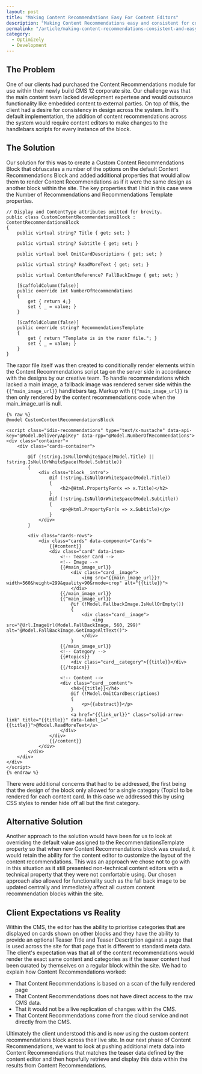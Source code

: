 ```yaml
---
layout: post
title: "Making Content Recommendations Easy For Content Editors"
description: "Making Content Recommendations easy and consistent for content editors using a custom block."
permalink: "/article/making-content-recommendations-consistent-and-easy-for-content-editors"
category:
  - Optimizely
  - Development
---
```


## The Problem
One of our clients had purchased the Content Recommendations module for use within their newly build CMS 12 corporate site.  Our challenge was that the main content team lacked development expertese and would outsource functionality like embedded content to external parties.  On top of this, the client had a desire for consistency in design across the system.  In it's default implementation, the addition of content recommendations across the system would require content editors to make changes to the handlebars scripts for every instance of the block.

## The Solution
Our solution for this was to create a Custom Content Recommendations Block that obfuscates a number of the options on the default Content Recommendations Block and added additional properties that would allow them to render Content Recommendations as if it were the same design as another block within the site.  The key properties that I hid in this case were the Number of Recommendations and Recommendations Template properties.

```
// Display and ContentType attributes omitted for brevity.
public class CustomContentRecommendationsBlock : ContentRecommendationsBlock
{
    public virtual string? Title { get; set; }

    public virtual string? Subtitle { get; set; }

    public virtual bool OmitCardDescriptions { get; set; }

    public virtual string? ReadMoreText { get; set; }

    public virtual ContentReference? FallBackImage { get; set; }

    [ScaffoldColumn(false)]
    public override int NumberOfRecommendations
    {
        get { return 4;}
        set { _ = value; }
    }

    [ScaffoldColumn(false)]
    public override string? RecommendationsTemplate
    {
        get { return "Template is in the razor file."; }
        set { _ = value; }
    }
}
```

The razor file itself was then created to conditionally render elements within the Content Recommendations script tag on the server side in accordance with the designs by our creative team. To handle recommendations which lacked a main image, a fallback image was rendered server side within the `{{^main_image_url}}` handlebars tag.  Markup with `{{^main_image_url}}` is then only rendered by the content recommendations code when the main_image_url is null.

```
{% raw %}
@model CustomContentRecommendationsBlock

<script class="idio-recommendations" type="text/x-mustache" data-api-key="@Model.DeliveryApiKey" data-rpp="@Model.NumberOfRecommendations">
<div class="container">
    <div class="cards-container">

        @if (!string.IsNullOrWhiteSpace(Model.Title) || !string.IsNullOrWhiteSpace(Model.Subtitle))
        {
            <div class="block__intro">
                @if (!string.IsNullOrWhiteSpace(Model.Title))
                {
                    <h2>@Html.PropertyFor(x => x.Title)</h2>
                }
                @if (!string.IsNullOrWhiteSpace(Model.Subtitle))
                {
                    <p>@Html.PropertyFor(x => x.Subtitle)</p>
                }
            </div>
        }

        <div class="cards-rows">
            <div class="cards" data-component="Cards">
                {{#content}}
                <div class="card" data-item>
                    <!-- Teaser Card -->
                    <!-- Image -->
                    {{#main_image_url}}
                        <div class="card__image">
                            <img src="{{main_image_url}}?width=560&height=299&quality=90&rmode=crop" alt="{{title}}">
                        </div>
                    {{/main_image_url}}
                    {{^main_image_url}}
                        @if (!Model.FallbackImage.IsNullOrEmpty())
                        {
                            <div class="card__image">
                                <img src="@Url.ImageUrl(Model.FallBackImage, 560, 299)" alt="@Model.FallBackImage.GetImageAltText()">
                            </div>
                        }
                    {{/main_image_url}}
                    <!-- Category -->
                    {{#topics}}
                        <div class="card__category">{{title}}</div>
                    {{/topics}}

                    <!-- Content -->
                    <div class="card__content">
                        <h4>{{title}}</h4>
                        @if (!Model.OmitCardDescriptions)
                        {
                            <p>{{abstract}}</p>
                        }
                        <a href="{{link_url}}" class="solid-arrow-link" title="{{title}}" data-label_1="{{title}}">@Model.ReadMoreText</a>
                    </div>
                </div>
                {{/content}}
            </div>
        </div>
    </div>
</div>
</script>
{% endraw %}
```

There were additional concerns that had to be addressed, the first being that the design of the block only allowed for a single category (Topic) to be rendered for each content card.  In this case we addressed this by using CSS styles to render hide off all but the first category.

## Alternative Solution

Another approach to the solution would have been for us to look at overriding the default value assigned to the RecommendationsTemplate property so that when new Content Recommendations block was created, it would retain the ability for the content editor to customize the layout of the content recommendations.  This was an approach we chose not to go with in this situation as it still presented non-technical content editors with a technical property that they were not comfortable using.  Our chosen approach also allowed for functionality such as the fall back image to be updated centrally and immediately affect all custom content recommendation blocks within the site.

## Client Expectations vs Reality

Within the CMS, the editor has the ability to prioritise categories that are displayed on cards shown on other blocks and they have the ability to provide an optional Teaser Title and Teaser Description against a page that is used across the site for that page that is different to standard meta data.  The client's expectation was that all of the content recommendations would render the exact same content and categories as if the teaser content had been curated by themselves on a regular block within the site. We had to explain how Content Recommendations worked:

- That Content Recommendations is based on a scan of the fully rendered page
- That Content Recommendations does not have direct access to the raw CMS data.
- That it would not be a live replication of changes within the CMS.
- That Content Recommendations come from the cloud service and not directly from the CMS.

Ultimately the client understood this and is now using the custom content recommendations block across their live site. In our next phase of Content Recommendations, we want to look at pushing additional meta data into Content Recommendations that matches the teaser data defined by the content editor and then hopefully retrieve and display this data within the results from Content Recommendations.

